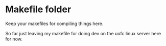 # Makefile folder

Keep your makefiles for compiling things here.

So far just leaving my makefile for doing dev on the uofc linux server here for now.
